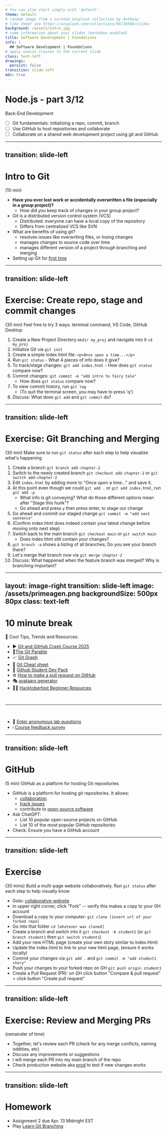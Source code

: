 ```yaml
---
# You can also start simply with 'default'
theme: default
# random image from a curated Unsplash collection by Anthony
# like them? see https://unsplash.com/collections/94734566/slidev
background: /assets/intro.jpg
# some information about your slides (markdown enabled)
title: Software Development | Foundations
info: |
  ## Software Development | Foundations
# apply unocss classes to the current slide
class: text-left
drawings:
  persist: false
transition: slide-left
mdc: true
---
```


# Node.js - part 3/12
Back-End Development
- [ ] Git fundamentals: initializing a repo, commit, branch
- [ ] Use GitHub to host repositories and collaborate
- [ ] Collaborate on a shared web development project using git and GitHub

<div class="abs-br m-6 text-xl">
  <a href="https://github.com/slidevjs/slidev" target="_blank" class="slidev-icon-btn">
    <carbon:logo-github />
  </a>
</div>

<!--
TODO: fill in anchor href above to point to github repo for these slides
-->

---
transition: slide-left
---

# Intro to Git
(10 min) 

- **Have you ever lost work or accidentally overwritten a file (especially in a group project)?**
   - How did you keep track of changes in your group project?
- Git is a distributed version control system (VCS)
   - Distributed: everyone can have a local copy of the repository
   - Differs from centralized VCS like SVN
- What are benefits of using git?
   - resolves issues like overwriting files, or losing changes
   - manages changes to source code over time
   - manages different version of a project through branching and merging
- Setting up Git for [first time](https://www.freecodecamp.org/news/learn-git-basics/#heading-how-to-configure-your-identity-in-git)

<!--
-->

---
transition: slide-left
---

# Exercise: Create repo, stage and commit changes
(30 min) Feel free to try 3 ways: terminal command, VS Code, GitHub Desktop

1. Create a New Project Directory `mkdir my_proj` and navigate into it `cd my_proj` 
1. Initialize Git via `git init`
1. Create a simple index.html file: `<p>Once upon a time...</p>`
1. Run `git status` - What 4 pieces of info does it give?
1. To track/stage changes: `git add index.html` - How does `git status` compare now?
1. Commit changes: `git commit -m "add intro to fairy tale"`
   - How does `git status` compare now?
1. To view commit history, run `git log`
   - (To quit the terminal screen, you may have to press 'q')
1. Discuss: What does `git add` and `git commit` do?

<!--
-->

---
transition: slide-left
---

# Exercise: Git Branching and Merging
(30 min) Make sure to run `git status` after each step to help visualize what's happening
 
1. Create a branch `git branch add-chapter-2`
1. Switch to the newly created branch `git checkout add-chapter-2` or `git switch add-chapter-2`
1. Edit `index.html` by adding more to "Once upon a time..." and save it.
1. At this point even though we could `git add .` or `git add index.html`, run `git add -p`
   - What info is git conveying? What do those different options mean after "Stage this hunk"?
   - Go ahead and press `y` then press enter, to stage our change 
1. Go ahead and commit our staged change `git commit -m "add next sentence"`
1. (Confirm index.html does indeed contain your latest change before moving onto next step)
1. Switch back to the main branch `git checkout main` or `git switch main`
   - Does index.html still contain your changes? 
1. `git branch -a` shows a listing of all branches; Do you see your branch there?
1. Let's merge that branch now via `git merge chapter-2`
1. Discuss: What happened when the feature branch was merged? Why is branching important?

<!--
-->

---
layout: image-right
transition: slide-left
image: /assets/primeagen.png
backgroundSize: 500px 80px
class: text-left
---

# 10 minute break

🍦 Cool Tips, Trends and Resources:

- ▶️ [Git and GitHub Crash Course 2025](https://www.youtube.com/watch?v=vA5TTz6BXhY)
- 🐺[The Git Parable](https://tom.preston-werner.com/2009/05/19/the-git-parable.html)
- 📈 [Git Graph](https://marketplace.visualstudio.com/items?itemName=mhutchie.git-graph)
- 🎲 [Git Cheat sheet](https://github.com/arslanbilal/git-cheat-sheet)
- 🎒 [Github Student Dev Pack](https://education.github.com/pack)
- ⚙︎ [How to make a pull request on GitHub](https://www.freecodecamp.org/news/how-to-make-your-first-pull-request-on-github-3/)
- 🎭 [avataars generator](https://getavataaars.com/)
- 🧑‍💻 [Hacktoberfest Beginner Resources](https://hacktoberfest.com/participation/#beginner-resources)

<br>
<hr>
<br>

- 🧪 [Enter anonymous lab questions](https://docs.google.com/forms/d/e/1FAIpQLSevvGARdHQikso-uLqFCO481MABKE5HofuSrlzEPMNQ2ZLykw/viewform?usp=dialog)
- ℹ️ [Course feedback survey](https://circuitstream.typeform.com/to/ZoyYk7px#course_id=SoftwareAN&instructor=9514)

<!-- 
- take attendance
-->

---
transition: slide-left
---

# GitHub
(5 min) GitHub as a platform for hosting Git repositories

- GitHub is a platform for hosting git repositories.  It allows:
   - [collaboration](https://github.com/facebook/react/pull/32813)
   - [track issues](https://github.com/facebook/react/issues)
   - contribute to [open-source software](https://www.freecodecamp.org/news/how-to-contribute-to-open-source-handbook/)
- Ask ChatGPT: 
   - List 10 popular open-source projects on GitHub
   - List 10 of the most popular GitHub repositories
- Check: Ensure you have a GitHub account

<!--
-->

---
transition: slide-left
---

# Exercise
(30 mins) Build a multi-page website collaboratively. Run `git status` after each step to help visually know

- Goto: [collaborative-website](https://github.com/avcoder/collaborative-website)
- in upper right corner, click "Fork" -- verify this makes a copy to your GH account
- Download a copy to your computer: `git clone [insert url of your forked repo]`
- Go into that folder `cd [whatever was cloned]`
- Create a branch and switch into it `git checkout -b student1` (or `git branch student1` then `git switch student1`)
- Add your new HTML page (create your own story similar to index.html)
- Update the index.html to link to your new html page, (ensure it works locally)
- Commit your changes via `git add .` and `git commit -m "add student1 story"`
- Push your changes to your forked repo on GH `git push origin student1`
- Create a Pull Request (PR): on GH click button "Compare & pull request" > click button "Create pull request"

---
transition: slide-left
---

# Exercise: Review and Merging PRs
(remainder of time) 

- Together, let's review each PR (check for any merge conflicts, naming oddities, etc)
- Discuss any improvements or suggestions
- I will merge each PR into my main branch of the repo 
- Check production website aka [prod](https://story123.netlify.app/) to test if new changes works


---
transition: slide-left
---

# Homework

- Assignment 2 due Apr. 13 Midnight EST
- Play [Learn Git Branching](https://learngitbranching.js.org/)